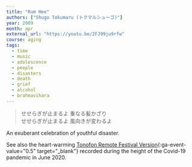 ```yaml
---
title: "Rum Hee"
authors: ["Shugo Tokumaru (トクマルシューゴ)"]
year: 2009
month: apr
external_url: "https://youtu.be/2FJ99ju9rfw"
course: aging
tags: 
  - time
  - music
  - adolescence
  - people
  - disasters
  - death
  - grief
  - alcohol
  - brahmavihara
---
```


> せせらぎが止まるよ 重なる髪かざり   
せせらぎが止まるよ 風向きが変わるよ

An exuberant celebration of youthful disaster.

See also the heart-warming [Tonofon Remote Festival Version](https://youtu.be/a4RsOIBer5M){:ga-event-value="0.5" target="_blank"} recorded during the height of the Covid-19 pandemic in June 2020.

